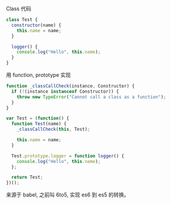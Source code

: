 Class 代码
```js
class Test {
  constructor(name) {
    this.name = name;
  }

  logger() {
    console.log("Hello", this.name);
  }
}

```

用 function, prototype 实现
```js
function _classCallCheck(instance, Constructor) {
  if (!(instance instanceof Constructor)) {
    throw new TypeError("Cannot call a class as a function");
  }
}

var Test = (function() {
  function Test(name) {
    _classCallCheck(this, Test);

    this.name = name;
  }

  Test.prototype.logger = function logger() {
    console.log("Hello", this.name);
  };

  return Test;
})();


```

来源于 babel, 之前叫 6to5, 实现 es6 到 es5 的转换。